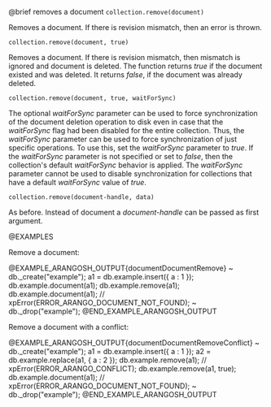 

@brief removes a document
`collection.remove(document)`

Removes a document. If there is revision mismatch, then an error is thrown.

`collection.remove(document, true)`

Removes a document. If there is revision mismatch, then mismatch is ignored
and document is deleted. The function returns *true* if the document
existed and was deleted. It returns *false*, if the document was already
deleted.

`collection.remove(document, true, waitForSync)`

The optional *waitForSync* parameter can be used to force synchronization
of the document deletion operation to disk even in case that the
*waitForSync* flag had been disabled for the entire collection.  Thus,
the *waitForSync* parameter can be used to force synchronization of just
specific operations. To use this, set the *waitForSync* parameter to
*true*. If the *waitForSync* parameter is not specified or set to
*false*, then the collection's default *waitForSync* behavior is
applied. The *waitForSync* parameter cannot be used to disable
synchronization for collections that have a default *waitForSync* value
of *true*.

`collection.remove(document-handle, data)`

As before. Instead of document a *document-handle* can be passed as
first argument.

@EXAMPLES

Remove a document:

@EXAMPLE_ARANGOSH_OUTPUT{documentDocumentRemove}
~ db._create("example");
  a1 = db.example.insert({ a : 1 });
  db.example.document(a1);
  db.example.remove(a1);
  db.example.document(a1); // xpError(ERROR_ARANGO_DOCUMENT_NOT_FOUND);
~ db._drop("example");
@END_EXAMPLE_ARANGOSH_OUTPUT

Remove a document with a conflict:

@EXAMPLE_ARANGOSH_OUTPUT{documentDocumentRemoveConflict}
~ db._create("example");
  a1 = db.example.insert({ a : 1 });
  a2 = db.example.replace(a1, { a : 2 });
  db.example.remove(a1);       // xpError(ERROR_ARANGO_CONFLICT);
  db.example.remove(a1, true);
  db.example.document(a1);     // xpError(ERROR_ARANGO_DOCUMENT_NOT_FOUND);
~ db._drop("example");
@END_EXAMPLE_ARANGOSH_OUTPUT


